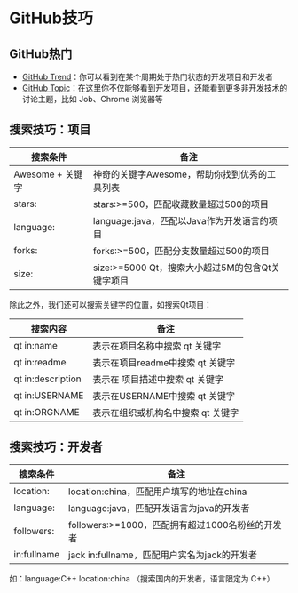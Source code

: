 # GitHub技巧

## GitHub热门

* [GitHub Trend](https://github.com/trending)：你可以看到在某个周期处于热门状态的开发项目和开发者
* [GitHub Topic](https://github.com/topics)：在这里你不仅能够看到开发项目，还能看到更多非开发技术的讨论主题，比如 Job、Chrome 浏览器等

## 搜索技巧：项目

| 搜索条件         | 备注                                             |
| ---------------- | ------------------------------------------------ |
| Awesome + 关键字 | 神奇的关键字Awesome，帮助你找到优秀的工具列表    |
| stars:           | stars:>=500，匹配收藏数量超过500的项目           |
| language:        | language:java，匹配以Java作为开发语言的项目      |
| forks:           | forks:>=500，匹配分支数量超过500的项目           |
| size:            | size:>=5000 Qt，搜索大小超过5M的包含Qt关键字项目 |

除此之外，我们还可以搜索关键字的位置，如搜索Qt项目：

| 搜索内容          | 备注                               |
| ----------------- | ---------------------------------- |
| qt in:name        | 表示在项目名称中搜索 qt 关键字     |
| qt in:readme      | 表示在项目readme中搜索 qt 关键字   |
| qt in:description | 表示在 项目描述中搜索 qt 关键字    |
| qt in:USERNAME    | 表示在USERNAME中搜索 qt 关键字     |
| qt in:ORGNAME     | 表示在组织或机构名中搜索 qt 关键字 |

## 搜索技巧：开发者

| 搜索条件    | 备注                                             |
| ----------- | ------------------------------------------------ |
| location:   | location:china，匹配用户填写的地址在china        |
| language:   | language:java，匹配开发语言为java的开发者        |
| followers:  | followers:>=1000，匹配拥有超过1000名粉丝的开发者 |
| in:fullname | jack in:fullname，匹配用户实名为jack的开发者     |

如：language:C++ location:china （搜索国内的开发者，语言限定为 C++）
